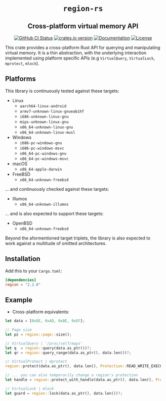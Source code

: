 <div align="center">

# `region-rs`

## Cross-platform virtual memory API

[![GitHub CI Status][github-shield]][github]
[![crates.io version][crate-shield]][crate]
[![Documentation][docs-shield]][docs]
[![License][license-shield]][license]

 </div>

This crate provides a cross-platform Rust API for querying and manipulating
virtual memory. It is a thin abstraction, with the underlying interaction
implemented using platform specific APIs (e.g `VirtualQuery`, `VirtualLock`,
`mprotect`, `mlock`).

## Platforms

This library is continuously tested against these targets:

- Linux
  * `aarch64-linux-android`
  * `armv7-unknown-linux-gnueabihf`
  * `i686-unknown-linux-gnu`
  * `mips-unknown-linux-gnu`
  * `x86_64-unknown-linux-gnu`
  * `x86_64-unknown-linux-musl`
- Windows
  * `i686-pc-windows-gnu`
  * `i686-pc-windows-msvc`
  * `x86_64-pc-windows-gnu`
  * `x86_64-pc-windows-msvc`
- macOS
  * `x86_64-apple-darwin`
- FreeBSD
  * `x86_64-unknown-freebsd`

... and continuously checked against these targets:

- Illumos
  * `x86_64-unknown-illumos`

... and is also expected to support these targets:

- OpenBSD
  * `x86_64-unknown-freebsd`

Beyond the aformentioned target triplets, the library is also expected to work
against a multitude of omitted architectures.

## Installation

Add this to your `Cargo.toml`:

```toml
[dependencies]
region = "2.2.0"
```

## Example

- Cross-platform equivalents:
```rust
let data = [0xDE, 0xAD, 0xBE, 0xEF];

// Page size
let pz = region::page::size();

// VirtualQuery | '/proc/self/maps'
let q  = region::query(data.as_ptr())?;
let qr = region::query_range(data.as_ptr(), data.len())?;

// VirtualProtect | mprotect
region::protect(data.as_ptr(), data.len(), Protection::READ_WRITE_EXECUTE)?;

// ... you can also temporarily change a region's protection
let handle = region::protect_with_handle(data.as_ptr(), data.len(), Protection::READ_WRITE_EXECUTE)?;

// VirtualLock | mlock
let guard = region::lock(data.as_ptr(), data.len())?;
```

<!-- Links -->
[github-shield]: https://img.shields.io/github/workflow/status/darfink/region-rs/CI/master?label=actions&logo=github&style=for-the-badge
[github]: https://github.com/darfink/region-rs/actions/workflows/ci.yml?query=branch%3Amaster
[crate-shield]: https://img.shields.io/crates/v/region.svg?style=for-the-badge
[crate]: https://crates.io/crates/region
[docs-shield]: https://img.shields.io/badge/docs-crates-green.svg?style=for-the-badge
[docs]: https://docs.rs/region/
[license-shield]: https://img.shields.io/crates/l/region.svg?style=for-the-badge
[license]: https://github.com/darfink/region-rs